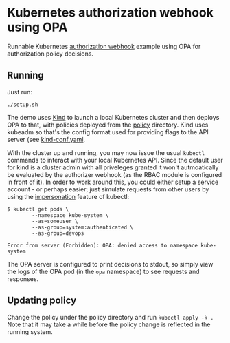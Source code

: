 # Kubernetes authorization webhook using OPA

Runnable Kubernetes
[authorization webhook](https://kubernetes.io/docs/reference/access-authn-authz/webhook/)
example using OPA for authorization policy decisions.

## Running

Just run:

```shell
./setup.sh
```

The demo uses [Kind](https://kind.sigs.k8s.io/) to launch a local Kubernetes
cluster and then deploys OPA to that, with policies deployed from the
[policy](policy) directory. Kind uses kubeadm so that's the config format used
for providing flags to the API server (see [kind-conf.yaml](#kind-conf.yaml).

With the cluster up and running, you may now issue the usual `kubectl` commands
to interact with your local Kubernetes API. Since the default user for kind is a
cluster admin with all priveleges granted it won't autmoatically be evaluated by
the authorizer webhook (as the RBAC module is configured in front of it). In
order to work around this, you could either setup a service account - or perhaps
easier; just simulate requests from other users by using the
[impersonation](https://kubernetes.io/docs/reference/access-authn-authz/authentication/#user-impersonation)
feature of kubectl:

```shell
$ kubectl get pods \
        --namespace kube-system \
        --as=someuser \
        --as-group=system:authenticated \
        --as-group=devops

Error from server (Forbidden): OPA: denied access to namespace kube-system
```

The OPA server is configured to print decisions to stdout, so simply view the logs
of the OPA pod (in the `opa` namespace) to see requests and responses.

## Updating policy

Change the policy under the policy directory and run `kubectl apply -k .` Note
that it may take a while before the policy change is reflected in the running
system.
